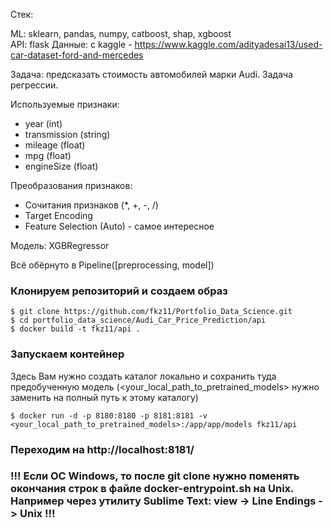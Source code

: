 Стек:

ML: sklearn, pandas, numpy, catboost, shap, xgboost  
API: flask
Данные: с kaggle - https://www.kaggle.com/adityadesai13/used-car-dataset-ford-and-mercedes

Задача: предсказать стоимость автомобилей марки Audi. Задача регрессии.

Используемые признаки:

- year (int)
- transmission (string)
- mileage (float)
- mpg (float)
- engineSize (float)

Преобразования признаков: 

- Сочитания признаков (*, +, -, /)
- Target Encoding
- Feature Selection (Auto) - самое интересное

Модель: XGBRegressor

Всё обёрнуто в Pipeline([preprocessing, model])

### Клонируем репозиторий и создаем образ
```
$ git clone https://github.com/fkz11/Portfolio_Data_Science.git
$ cd portfolio_data_science/Audi_Car_Price_Prediction/api
$ docker build -t fkz11/api .
```

### Запускаем контейнер

Здесь Вам нужно создать каталог локально и сохранить туда предобученную модель (<your_local_path_to_pretrained_models> нужно заменить на полный путь к этому каталогу)
```
$ docker run -d -p 8180:8180 -p 8181:8181 -v <your_local_path_to_pretrained_models>:/app/app/models fkz11/api
```

### Переходим на http://localhost:8181/

### !!! Если ОС Windows, то после git clone нужно поменять окончания строк в файле docker-entrypoint.sh на Unix. Например через утилиту Sublime Text: view -> Line Endings -> Unix !!!
